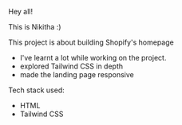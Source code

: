 
Hey all!

This is Nikitha :)

This project is about building Shopify's homepage

- I've learnt a lot while working on the project.
- explored Tailwind CSS in depth
- made the landing page responsive

Tech stack used:
- HTML 
- Tailwind CSS
